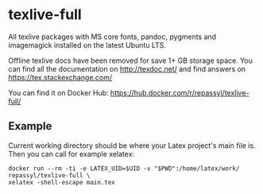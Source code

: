 # texlive-full

All texlive packages with MS core fonts, pandoc, pygments and imagemagick installed on the latest Ubuntu LTS. 

Offline texlive docs have been removed for save 1+ GB storage space. You can find all the documentation on http://texdoc.net/ and find answers on https://tex.stackexchange.com/

You can find it on Docker Hub: https://hub.docker.com/r/repassyl/texlive-full/

## Example

Current working directory should be where your Latex project's main file is. Then you can call for example xelatex:

    docker run --rm -ti -e LATEX_UID=$UID -v "$PWD":/home/latex/work/ repassyl/texlive-full \
    xelatex -shell-escape main.tex
